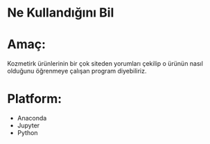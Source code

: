 # Ne Kullandığını Bil

# Amaç:
Kozmetirk ürünlerinin bir çok siteden yorumları çekilip o ürünün nasıl olduğunu öğrenmeye çalışan program diyebiliriz.

# Platform:
- Anaconda 
- Jupyter
- Python

